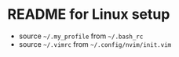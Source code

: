 # README for Linux setup

- source `~/.my_profile` from `~/.bash_rc`
- source `~/.vimrc` from `~/.config/nvim/init.vim`
